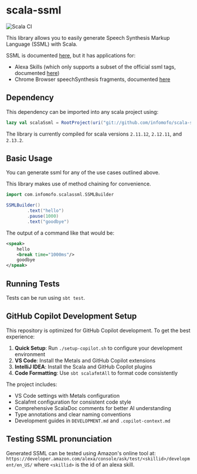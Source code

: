 scala-ssml
==========

![Scala CI](https://github.com/infomofo/scala-ssml/workflows/Scala%20CI/badge.svg)

This library allows you to easily generate Speech Synthesis Markup Language (SSML) with Scala.

SSML is documented [here](http://www.w3.org/TR/speech-synthesis),
 but it has applications for:

- Alexa Skills (which only supports a subset of the official ssml tags, documented [here](https://developer.amazon.com/docs/custom-skills/speech-synthesis-markup-language-ssml-reference.html))
- Chrome Browser speechSynthesis fragments, documented [here](https://developer.chrome.com/extensions/tts)

Dependency
----------

This dependency can be imported into any scala project using:

```scala
lazy val scalaSsml = RootProject(uri("git://github.com/infomofo/scala-ssml.git#v0.4.0"))
```

The library is currently compiled for scala versions `2.11.12`, `2.12.11`, and `2.13.2`.

Basic Usage
------------

You can generate ssml for any of the use cases outlined above.

This library makes use of method chaining for convenience.

```scala
import com.infomofo.scalassml.SSMLBuilder

SSMLBuilder()
        .text("hello")
        .pause(1000)
        .text("goodbye")
```

The output of a command like that would be:
```xml
<speak>
    hello
    <break time="1000ms"/>
    goodbye
</speak>
```

Running Tests
-------------

Tests can be run using `sbt test`.

GitHub Copilot Development Setup
--------------------------------

This repository is optimized for GitHub Copilot development. To get the best experience:

1. **Quick Setup**: Run `./setup-copilot.sh` to configure your development environment
2. **VS Code**: Install the Metals and GitHub Copilot extensions  
3. **IntelliJ IDEA**: Install the Scala and GitHub Copilot plugins
4. **Code Formatting**: Use `sbt scalafmtAll` to format code consistently

The project includes:
- VS Code settings with Metals configuration
- Scalafmt configuration for consistent code style
- Comprehensive ScalaDoc comments for better AI understanding
- Type annotations and clear naming conventions
- Development guides in `DEVELOPMENT.md` and `.copilot-context.md`

Testing SSML pronunciation
--------------------------

Generated SSML can be tested using Amazon's online tool at:
`https://developer.amazon.com/alexa/console/ask/test/<skillid>/development/en_US/`
where `<skillid>` is the id of an alexa skill.
